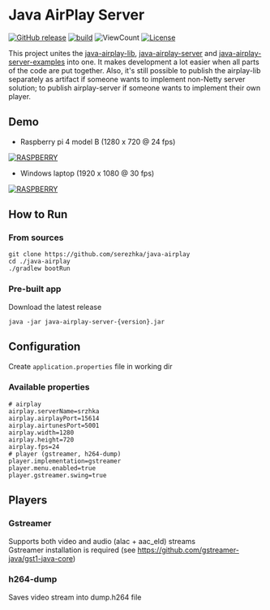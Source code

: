 # Java AirPlay Server

[![GitHub release](https://img.shields.io/github/v/release/serezhka/java-airplay)](https://github.com/serezhka/java-airplay/releases)
[![build](https://github.com/serezhka/java-airplay/actions/workflows/build.yaml/badge.svg)](https://github.com/serezhka/java-airplay/actions/workflows/build.yaml)
![ViewCount](https://views.whatilearened.today/views/github/serezhka/java-airplay.svg)
[![License](https://img.shields.io/badge/license-MIT-blue.svg)](http://opensource.org/licenses/MIT)

This project unites the [java-airplay-lib](https://github.com/serezhka/java-airplay-lib), [java-airplay-server](https://github.com/serezhka/java-airplay-server)
and [java-airplay-server-examples](https://github.com/serezhka/java-airplay-server-examples) into one.
It makes development a lot easier when all parts of the code are put together.
Also, it's still possible to publish the airplay-lib separately as artifact if someone wants to implement non-Netty server solution;
to publish airplay-server if someone wants to implement their own player.

## Demo

* Raspberry pi 4 model B (1280 x 720 @ 24 fps)

[![RASPBERRY](https://img.youtube.com/vi/uRvgVkLWfSI/hqdefault.jpg)](https://youtu.be/uRvgVkLWfSI)

* Windows laptop (1920 x 1080 @ 30 fps)

[![RASPBERRY](https://img.youtube.com/vi/RT1hVWGJzos/hqdefault.jpg)](https://youtu.be/RT1hVWGJzos)

## How to Run

### From sources

```shell
git clone https://github.com/serezhka/java-airplay
cd ./java-airplay
./gradlew bootRun
```

### Pre-built app

Download the latest release

```shell
java -jar java-airplay-server-{version}.jar
```

## Configuration

Create `application.properties` file in working dir

### Available properties

```properties
# airplay
airplay.serverName=srzhka
airplay.airplayPort=15614
airplay.airtunesPort=5001
airplay.width=1280
airplay.height=720
airplay.fps=24
# player (gstreamer, h264-dump)
player.implementation=gstreamer
player.menu.enabled=true
player.gstreamer.swing=true
```

## Players

### Gstreamer

Supports both video and audio (alac + aac_eld) streams <br>
Gstreamer installation is required (see https://github.com/gstreamer-java/gst1-java-core)

### h264-dump

Saves video stream into dump.h264 file